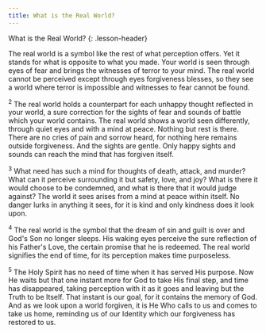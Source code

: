 ```yaml
---
title: What is the Real World?
---
```


What is the Real World?
{: .lesson-header}

The real world is a symbol like the rest of what perception offers. Yet
it stands for what is opposite to what you made. Your world is seen
through eyes of fear and brings the witnesses of terror to your mind.
The real world cannot be perceived except through eyes forgiveness
blesses, so they see a world where terror is impossible and witnesses to
fear cannot be found.

<sup>2</sup> The real world holds a counterpart for each unhappy thought
reflected in your world, a sure correction for the sights of fear and
sounds of battle which your world contains. The real world shows a world
seen differently, through quiet eyes and with a mind at peace. Nothing
but rest is there. There are no cries of pain and sorrow heard, for
nothing here remains outside forgiveness. And the sights are gentle.
Only happy sights and sounds can reach the mind that has forgiven
itself.

<sup>3</sup> What need has such a mind for thoughts of death, attack,
and murder? What can it perceive surrounding it but safety, love, and
joy? What is there it would choose to be condemned, and what is there
that it would judge against? The world it sees arises from a mind at
peace within itself. No danger lurks in anything it sees, for it is kind
and only kindness does it look upon.

<sup>4</sup> The real world is the symbol that the dream of sin and
guilt is over and God's Son no longer sleeps. His waking eyes perceive
the sure reflection of his Father's Love, the certain promise that he is
redeemed. The real world signifies the end of time, for its perception
makes time purposeless.

<sup>5</sup> The Holy Spirit has no need of time when it has served His
purpose. Now He waits but that one instant more for God to take His
final step, and time has disappeared, taking perception with it as it
goes and leaving but the Truth to be Itself. That instant is our goal,
for it contains the memory of God. And as we look upon a world forgiven,
it is He Who calls to us and comes to take us home, reminding us of our
Identity which our forgiveness has restored to us.

